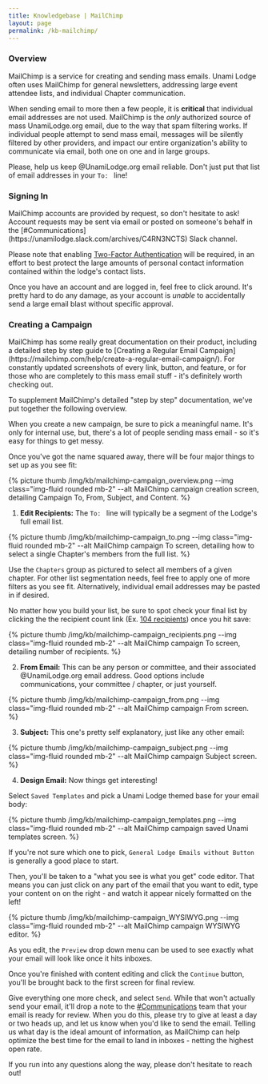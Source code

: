 ```yaml
---
title: Knowledgebase | MailChimp
layout: page
permalink: /kb-mailchimp/
---
```


<h3 class="mt-5">Overview</h3>
MailChimp is a service for creating and sending mass emails.  Unami Lodge often uses MailChimp for general newsletters, addressing large event attendee lists, and individual Chapter communication.

When sending email to more then a few people, it is **critical** that individual email addresses are not used.  MailChimp is the *only* authorized source of mass UnamiLodge.org email, due to the way that spam filtering works.  If individual people attempt to send mass email, messages will be silently filtered by other providers, and impact our entire organization's ability to communicate via email, both one on one and in large groups.

Please, help us keep @UnamiLodge.org email reliable.  Don't just put that list of email addresses in your `To: ` line!


<h3 class="mt-5">Signing In</h3>
MailChimp accounts are provided by request, so don't hesitate to ask!  Account requests may be sent via email or posted on someone's behalf in the [#Communications](https://unamilodge.slack.com/archives/C4RN3NCTS) Slack channel.

Please note that enabling [Two-Factor Authentication](https://mailchimp.com/help/set-up-a-two-factor-authentication-app-at-login/) will be required, in an effort to best protect the large amounts of personal contact information contained within the lodge's contact lists.

Once you have an account and are logged in, feel free to click around.  It's pretty hard to do any damage, as your account is *unable* to accidentally send a large email blast without specific approval.


<h3 class="mt-5">Creating a Campaign</h3>
MailChimp has some really great documentation on their product, including a detailed step by step guide to [Creating a Regular Email Campaign](https://mailchimp.com/help/create-a-regular-email-campaign/).  For constantly updated screenshots of every link, button, and feature, or for those who are completely to this mass email stuff - it's definitely worth checking out.

To supplement MailChimp's detailed "step by step" documentation, we've put together the following overview.

When you create a new campaign, be sure to pick a meaningful name.  It's only for internal use, but, there's a lot of people sending mass email - so it's easy for things to get messy.

Once you've got the name squared away, there will be four major things to set up as you see fit:

{% picture thumb /img/kb/mailchimp-campaign_overview.png --img class="img-fluid rounded mb-2" --alt MailChimp campaign creation screen, detailing Campaign To, From, Subject, and Content. %}

1. **Edit Recipients:** The `To: ` line will typically be a segment of the Lodge's full email list.  

{% picture thumb /img/kb/mailchimp-campaign_to.png --img class="img-fluid rounded mb-2" --alt MailChimp campaign To screen, detailing how to select a single Chapter's members from the full list. %}

Use the `Chapters` group as pictured to select all members of a given chapter.  For other list segmentation needs, feel free to apply one of more filters as you see fit.  Alternatively, individual email addresses may be pasted in if desired.

No matter how you build your list, be sure to spot check your final list by clicking the the recipient count link (Ex. [104 recipients](#)) once you hit save:

{% picture thumb /img/kb/mailchimp-campaign_recipients.png --img class="img-fluid rounded mb-2" --alt MailChimp campaign To screen, detailing number of recipients. %}

2. **From Email:** This can be any person or committee, and their associated @UnamiLodge.org email address.  Good options include communications, your committee / chapter, or just yourself.

{% picture thumb /img/kb/mailchimp-campaign_from.png --img class="img-fluid rounded mb-2" --alt MailChimp campaign From screen. %}

3. **Subject:** This one's pretty self explanatory, just like any other email:

{% picture thumb /img/kb/mailchimp-campaign_subject.png --img class="img-fluid rounded mb-2" --alt MailChimp campaign Subject screen. %}

4. **Design Email:** Now things get interesting!

Select `Saved Templates` and pick a Unami Lodge themed base for your email body:

{% picture thumb /img/kb/mailchimp-campaign_templates.png --img class="img-fluid rounded mb-2" --alt MailChimp campaign saved Unami templates screen. %}

If you're not sure which one to pick, `General Lodge Emails without Button` is generally a good place to start.

Then, you'll be taken to a "what you see is what you get" code editor.  That means you can just click on any part of the email that you want to edit, type your content on on the right - and watch it appear nicely formatted on the left!

{% picture thumb /img/kb/mailchimp-campaign_WYSIWYG.png --img class="img-fluid rounded mb-2" --alt MailChimp campaign WYSIWYG editor. %}

As you edit, the `Preview` drop down menu can be used to see exactly what your email will look like once it hits inboxes.

Once you're finished with content editing and click the `Continue` button, you'll be brought back to the first screen for final review.

Give everything one more check, and select `Send`.  While that won't actually send your email, it'll drop a note to the [#Communications](https://unamilodge.slack.com/archives/C4RN3NCTS) team that your email is ready for review.  When you do this, please try to give at least a day or two heads up, and let us know when you'd like to send the email.  Telling us what day is the ideal amount of information, as MailChimp can help optimize the best time for the email to land in inboxes - netting the highest open rate.

If you run into any questions along the way, please don't hesitate to reach out!







